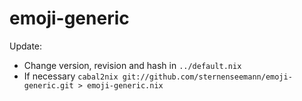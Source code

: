 # emoji-generic

Update:

* Change version, revision and hash in `../default.nix`
* If necessary `cabal2nix git://github.com/sternenseemann/emoji-generic.git > emoji-generic.nix`
